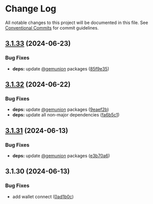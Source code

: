 # Change Log

All notable changes to this project will be documented in this file.
See [Conventional Commits](https://conventionalcommits.org) for commit guidelines.

## [3.1.33](https://github.com/gemunion/nestjs-packages/compare/@gemunion/nest-js-module-wallet-connect@3.1.32...@gemunion/nest-js-module-wallet-connect@3.1.33) (2024-06-23)

### Bug Fixes

- **deps:** update [@gemunion](https://github.com/gemunion) packages ([85f9e35](https://github.com/gemunion/nestjs-packages/commit/85f9e355225d7b8fc2855c2e966a4e0fb4b5b3a7))

## [3.1.32](https://github.com/gemunion/nestjs-packages/compare/@gemunion/nest-js-module-wallet-connect@3.1.31...@gemunion/nest-js-module-wallet-connect@3.1.32) (2024-06-22)

### Bug Fixes

- **deps:** update [@gemunion](https://github.com/gemunion) packages ([9eaef2b](https://github.com/gemunion/nestjs-packages/commit/9eaef2b99e822cacaa04dab85ca0b7966934a71f))
- **deps:** update all non-major dependencies ([fa6b5c1](https://github.com/gemunion/nestjs-packages/commit/fa6b5c1ad0440c4ea758f9b2b3c81b19a30051df))

## [3.1.31](https://github.com/gemunion/nestjs-packages/compare/@gemunion/nest-js-module-wallet-connect@3.1.30...@gemunion/nest-js-module-wallet-connect@3.1.31) (2024-06-13)

### Bug Fixes

- **deps:** update [@gemunion](https://github.com/gemunion) packages ([e3b70a6](https://github.com/gemunion/nestjs-packages/commit/e3b70a6f2185f6a72ef178d6839354972e7c5fe2))

## 3.1.30 (2024-06-13)

### Bug Fixes

- add wallet connect ([0ad1b0c](https://github.com/gemunion/nestjs-packages/commit/0ad1b0c51fbecfaab3d463e626cba9a5b8ee982d))
